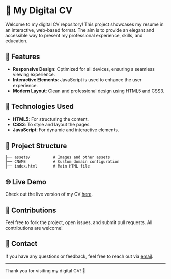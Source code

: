 
# 📝 My Digital CV

Welcome to my digital CV repository! This project showcases my resume in an interactive, web-based format. The aim is to provide an elegant and accessible way to present my professional experience, skills, and education.

## 🌟 Features

- **Responsive Design**: Optimized for all devices, ensuring a seamless viewing experience.
- **Interactive Elements**: JavaScript is used to enhance the user experience.
- **Modern Layout**: Clean and professional design using HTML5 and CSS3.

## 🚀 Technologies Used

- **HTML5**: For structuring the content.
- **CSS3**: To style and layout the pages.
- **JavaScript**: For dynamic and interactive elements.

## 📂 Project Structure

```plaintext
├── assets/          # Images and other assets
├── CNAME            # Custom domain configuration
├── index.html       # Main HTML file
```

## 🌐 Live Demo

Check out the live version of my CV [here](http://cv.ranjansharma.info.np).

## 🤝 Contributions

Feel free to fork the project, open issues, and submit pull requests. All contributions are welcome!

## 📧 Contact

If you have any questions or feedback, feel free to reach out via [email](mailto:youremail@example.com).

---

Thank you for visiting my digital CV! 🎉
```

